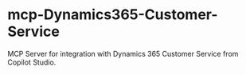 # mcp-Dynamics365-Customer-Service
MCP Server for integration with Dynamics 365 Customer Service from Copilot Studio.
